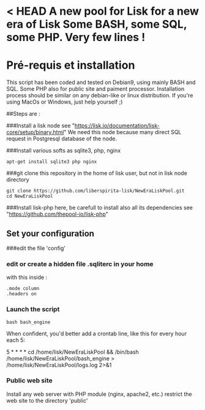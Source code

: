 < HEAD
A new pool for Lisk for a new era of Lisk
Some BASH, some SQL, some PHP. Very few lines !
=======

# Pré-requis et installation
This script has been coded and tested on Debian9, using mainly BASH and SQL. Some PHP also for public site and paiment processor. Installation process should be similar on any debian-like or linux distribution. If you're using MacOs or Windows, just help yourself ;)

##Steps are :

###Install a lisk node
see "https://lisk.io/documentation/lisk-core/setup/binary.html"
We need this node because many direct SQL request in Postgresql database of the node.

###Install various softs as sqlite3, php, nginx 

	apt-get install sqlite3 php nginx

###git clone this repository in the home of lisk user, but not in lisk node directory

	git clone https://github.com/liberspirita-lisk/NewEraLiskPool.git
	cd NewEraLiskPool

###Install lisk-php here, be carefull to install also all its dependencies
see "https://github.com/thepool-io/lisk-php" 

## Set your configuration
###edit the file 'config'
### edit or create a hidden file .sqliterc in your home
with this inside :

	.mode column
	.headers on
### Launch the script 

	bash bash_engine
When confident, you'd better add a crontab line, like this for every hour each 5:

5 * * * * cd /home/lisk/NewEraLiskPool && /bin/bash /home/lisk/NewEraLiskPool/bash_engine > /home/lisk/NewEraLiskPool/logs.log 2>&1

### Public web site
Install any web server with PHP module (nginx, apache2, etc.)
restrict the web site to the directory 'public'
